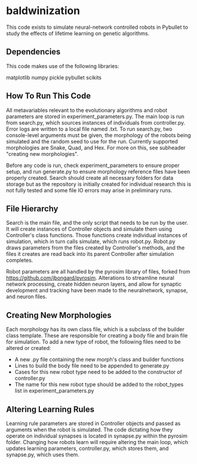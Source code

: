 # baldwinization

This code exists to simulate neural-network controlled robots in Pybullet to study the effects of lifetime learning on genetic algorithms.

## Dependencies

This code makes use of the following libraries:

<list>
matplotlib
numpy
pickle
pybullet
scikits
</list>

## How To Run This Code

All metavariables relevant to the evolutionary algorithms and robot parameters are stored in experiment_parameters.py. The main loop is run from search.py, which sources instances of individuals from controller.py. Error logs are written to a local file named <run seed>.txt. To run search.py, two console-level arguments must be given, the morphology of the robots being simulated and the random seed to use for the run. Currently supported morphologies are Snake, Quad, and Hex. For more on this, see subheader "creating new morphologies".

Before any code is run, check experiment_parameters to ensure proper setup, and run generate.py to ensure morphology reference files have been properly created. Search should create all necessary folders for data storage but as the repository is initially created for individual research this is not fully tested and some file IO errors may arise in preliminary runs.
  
## File Hierarchy
  
Search is the main file, and the only script that needs to be run by the user. It will create instances of Controller objects and simulate them using Controller's class functions. Those functions create individual instances of simulation, which in turn calls simulate, which runs robot.py. Robot.py draws parameters from the files created by Controller's methods, and the files it creates are read back into its parent Controller after simulation completes.
  
Robot parameters are all handled by the pyrosim library of files, forked from https://github.com/jbongard/pyrosim. Alterations to streamline neural network processing, create hidden neuron layers, and allow for synaptic development and tracking have been made to the neuralnetwork, synapse, and neuron files.
  
## Creating New Morphologies

Each morphology has its own class file, which is a subclass of the builder class template. These are responsible for creating a body file and brain file for simulation. To add a new type of robot, the following files need to be altered or created:
  
  - A new .py file containing the new morph's class and builder functions
  - Lines to build the body file need to be appended to generate.py
  - Cases for this new robot type need to be added to the constructor of controller.py
  - The name for this new robot type should be added to the robot_types list in experiment_parameters.py

## Altering Learning Rules

Learning rule parameters are stored in Controller objects and passed as arguments when the robot is simulated. The code dictating how they operate on individual synapses is located in synapse.py within the pyrosim folder. Changing how robots learn will require altering the main loop, which updates learning parameters, controller.py, which stores them, and synapse.py, which uses them.
